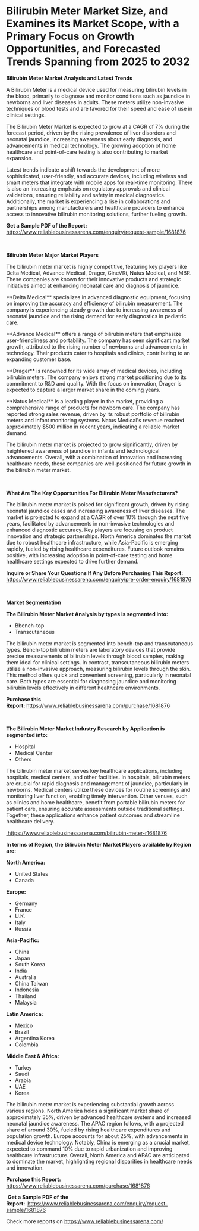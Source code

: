 <p><h1>Bilirubin Meter Market Size, and Examines its Market Scope, with a Primary Focus on Growth Opportunities, and Forecasted Trends Spanning from 2025 to 2032</h1></p><p><strong>Bilirubin Meter Market Analysis and Latest Trends</strong></p>
<p><p>A Bilirubin Meter is a medical device used for measuring bilirubin levels in the blood, primarily to diagnose and monitor conditions such as jaundice in newborns and liver diseases in adults. These meters utilize non-invasive techniques or blood tests and are favored for their speed and ease of use in clinical settings. </p><p>The Bilirubin Meter Market is expected to grow at a CAGR of 7% during the forecast period, driven by the rising prevalence of liver disorders and neonatal jaundice, increasing awareness about early diagnosis, and advancements in medical technology. The growing adoption of home healthcare and point-of-care testing is also contributing to market expansion. </p><p>Latest trends indicate a shift towards the development of more sophisticated, user-friendly, and accurate devices, including wireless and smart meters that integrate with mobile apps for real-time monitoring. There is also an increasing emphasis on regulatory approvals and clinical validations, ensuring reliability and safety in medical diagnostics. Additionally, the market is experiencing a rise in collaborations and partnerships among manufacturers and healthcare providers to enhance access to innovative bilirubin monitoring solutions, further fueling growth.</p></p>
<p><strong>Get a Sample PDF of the Report:&nbsp;</strong> <a href="https://www.reliablebusinessarena.com/enquiry/request-sample/1681876?utm_campaign=3515&utm_medium=2&utm_source=Github&utm_content=ia&utm_term=24032025&utm_id=bilirubin-meter">https://www.reliablebusinessarena.com/enquiry/request-sample/1681876</a></p>
<p>&nbsp;</p>
<p><strong>Bilirubin Meter Major Market Players</strong></p>
<p><p>The bilirubin meter market is highly competitive, featuring key players like Delta Medical, Advance Medical, Drager, GineVRi, Natus Medical, and MBR. These companies are known for their innovative products and strategic initiatives aimed at enhancing neonatal care and diagnosis of jaundice.</p><p>**Delta Medical** specializes in advanced diagnostic equipment, focusing on improving the accuracy and efficiency of bilirubin measurement. The company is experiencing steady growth due to increasing awareness of neonatal jaundice and the rising demand for early diagnostics in pediatric care.</p><p>**Advance Medical** offers a range of bilirubin meters that emphasize user-friendliness and portability. The company has seen significant market growth, attributed to the rising number of newborns and advancements in technology. Their products cater to hospitals and clinics, contributing to an expanding customer base.</p><p>**Drager** is renowned for its wide array of medical devices, including bilirubin meters. The company enjoys strong market positioning due to its commitment to R&D and quality. With the focus on innovation, Drager is expected to capture a larger market share in the coming years.</p><p>**Natus Medical** is a leading player in the market, providing a comprehensive range of products for newborn care. The company has reported strong sales revenue, driven by its robust portfolio of bilirubin meters and infant monitoring systems. Natus Medical's revenue reached approximately $500 million in recent years, indicating a reliable market demand.</p><p>The bilirubin meter market is projected to grow significantly, driven by heightened awareness of jaundice in infants and technological advancements. Overall, with a combination of innovation and increasing healthcare needs, these companies are well-positioned for future growth in the bilirubin meter market.</p></p>
<p>&nbsp;</p>
<p><strong>What Are The Key Opportunities For Bilirubin Meter Manufacturers?</strong></p>
<p><p>The bilirubin meter market is poised for significant growth, driven by rising neonatal jaundice cases and increasing awareness of liver diseases. The market is projected to expand at a CAGR of over 10% through the next five years, facilitated by advancements in non-invasive technologies and enhanced diagnostic accuracy. Key players are focusing on product innovation and strategic partnerships. North America dominates the market due to robust healthcare infrastructure, while Asia-Pacific is emerging rapidly, fueled by rising healthcare expenditures. Future outlook remains positive, with increasing adoption in point-of-care testing and home healthcare settings expected to drive further demand.</p></p>
<p><strong>Inquire or Share Your Questions If Any Before Purchasing This Report:</strong> <a href="https://www.reliablebusinessarena.com/enquiry/pre-order-enquiry/1681876?utm_campaign=3515&utm_medium=2&utm_source=Github&utm_content=ia&utm_term=24032025&utm_id=bilirubin-meter">https://www.reliablebusinessarena.com/enquiry/pre-order-enquiry/1681876</a></p>
<p>&nbsp;</p>
<p><strong>Market Segmentation</strong></p>
<p><strong>The Bilirubin Meter Market Analysis by types is segmented into:</strong></p>
<p><ul><li>Bbench-top</li><li>Transcutaneous</li></ul></p>
<p><p>The bilirubin meter market is segmented into bench-top and transcutaneous types. Bench-top bilirubin meters are laboratory devices that provide precise measurements of bilirubin levels through blood samples, making them ideal for clinical settings. In contrast, transcutaneous bilirubin meters utilize a non-invasive approach, measuring bilirubin levels through the skin. This method offers quick and convenient screening, particularly in neonatal care. Both types are essential for diagnosing jaundice and monitoring bilirubin levels effectively in different healthcare environments.</p></p>
<p><strong>Purchase this Report:&nbsp;</strong><a href="https://www.reliablebusinessarena.com/purchase/1681876?utm_campaign=3515&utm_medium=2&utm_source=Github&utm_content=ia&utm_term=24032025&utm_id=bilirubin-meter">https://www.reliablebusinessarena.com/purchase/1681876</a></p>
<p>&nbsp;</p>
<p><strong>The Bilirubin Meter Market Industry Research by Application is segmented into:</strong></p>
<p><ul><li>Hospital</li><li>Medical Center</li><li>Others</li></ul></p>
<p><p>The bilirubin meter market serves key healthcare applications, including hospitals, medical centers, and other facilities. In hospitals, bilirubin meters are crucial for rapid diagnosis and management of jaundice, particularly in newborns. Medical centers utilize these devices for routine screenings and monitoring liver function, enabling timely intervention. Other venues, such as clinics and home healthcare, benefit from portable bilirubin meters for patient care, ensuring accurate assessments outside traditional settings. Together, these applications enhance patient outcomes and streamline healthcare delivery.</p></p>
<p><a href="https://www.reliablebusinessarena.com/bilirubin-meter-r1681876?utm_campaign=3515&utm_medium=2&utm_source=Github&utm_content=ia&utm_term=24032025&utm_id=bilirubin-meter">&nbsp;https://www.reliablebusinessarena.com/bilirubin-meter-r1681876</a></p>
<p><strong>In terms of Region, the Bilirubin Meter Market Players available by Region are:</strong></p>
<p>
    <p> <strong> North America: </strong>
        <ul>
            <li>United States</li>
            <li>Canada</li>
        </ul>
        </p> 
    <p> <strong> Europe: </strong>
        <ul>
            <li>Germany</li>
            <li>France</li>
            <li>U.K.</li>
            <li>Italy</li>
            <li>Russia</li>
        </ul>
        </p> 
    <p> <strong> Asia-Pacific: </strong>
        <ul>
            <li>China</li>
            <li>Japan</li>
            <li>South Korea</li>
            <li>India</li>
            <li>Australia</li>
            <li>China Taiwan</li>
            <li>Indonesia</li>
            <li>Thailand</li>
            <li>Malaysia</li>
        </ul>
        </p> 
    <p> <strong> Latin America: </strong>
        <ul>
            <li>Mexico</li>
            <li>Brazil</li>
            <li>Argentina Korea</li>
            <li>Colombia</li>
        </ul>
        </p> 
    <p> <strong> Middle East & Africa: </strong>
        <ul>
            <li>Turkey</li>
            <li>Saudi</li>
            <li>Arabia</li>
            <li>UAE</li>
            <li>Korea</li>
        </ul>
    </p>
    </p>
<p><p>The bilirubin meter market is experiencing substantial growth across various regions. North America holds a significant market share of approximately 35%, driven by advanced healthcare systems and increased neonatal jaundice awareness. The APAC region follows, with a projected share of around 30%, fueled by rising healthcare expenditures and population growth. Europe accounts for about 25%, with advancements in medical device technology. Notably, China is emerging as a crucial market, expected to command 10% due to rapid urbanization and improving healthcare infrastructure. Overall, North America and APAC are anticipated to dominate the market, highlighting regional disparities in healthcare needs and innovation.</p></p>
<p><strong>Purchase this Report: </strong><a href="https://www.reliablebusinessarena.com/purchase/1681876?utm_campaign=3515&utm_medium=2&utm_source=Github&utm_content=ia&utm_term=24032025&utm_id=bilirubin-meter">https://www.reliablebusinessarena.com/purchase/1681876</a></p>
<p>&nbsp;<strong>Get a Sample PDF of the Report:&nbsp;&nbsp;</strong><a href="https://www.reliablebusinessarena.com/enquiry/request-sample/1681876?utm_campaign=3515&utm_medium=2&utm_source=Github&utm_content=ia&utm_term=24032025&utm_id=bilirubin-meter">https://www.reliablebusinessarena.com/enquiry/request-sample/1681876</a></p>
<p><strong></strong></p>
<p>Check more reports on <a href="https://www.reliablebusinessarena.com/?utm_campaign=3515&utm_medium=2&utm_source=Github&utm_content=ia&utm_term=24032025&utm_id=bilirubin-meter">https://www.reliablebusinessarena.com/</a></p>